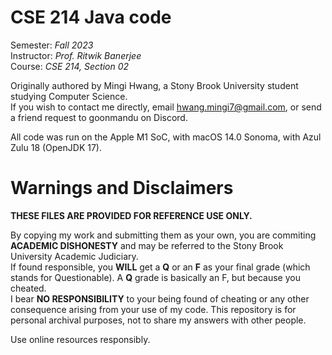 # CSE 214 Java code
Semester: *Fall 2023*  
Instructor: *Prof. Ritwik Banerjee*  
Course: *CSE 214, Section 02*

Originally authored by Mingi Hwang, a Stony Brook University student studying Computer Science.  
If you wish to contact me directly, email hwang.mingi7@gmail.com, or send a friend request to goonmandu on Discord.

All code was run on the Apple M1 SoC, with macOS 14.0 Sonoma, with Azul Zulu 18 (OpenJDK 17).

# Warnings and Disclaimers
**THESE FILES ARE PROVIDED FOR REFERENCE USE ONLY.**

By copying my work and submitting them as your own, you are commiting **ACADEMIC DISHONESTY** and may be referred to the Stony Brook University Academic Judiciary.  
If found responsible, you **WILL** get a **Q** or an **F** as your final grade (which stands for Questionable). A **Q** grade is basically an F, but because you cheated.  
I bear **NO RESPONSIBILITY** to your being found of cheating or any other consequence arising from your use of my code. This repository is for personal archival purposes, not to share my answers with other people.

Use online resources responsibly.
